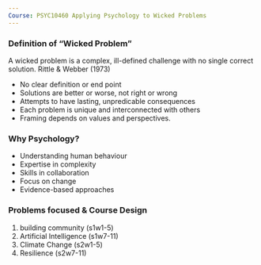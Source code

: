 ```yaml
---
Course: PSYC10460 Applying Psychology to Wicked Problems
---
```


### Definition of “Wicked Problem”

A wicked problem is a complex, ill-defined challenge with no single correct solution.
Rittle & Webber (1973)
- No clear definition or end point
- Solutions are better or worse, not right or wrong
- Attempts to have lasting, unpredicable consequences
- Each problem is unique and interconnected with others
- Framing depends on values and perspectives.

### Why Psychology?

- Understanding human behaviour
- Expertise in complexity
- Skills in collaboration
- Focus on change
- Evidence-based approaches

### Problems focused & Course Design

1. building community (s1w1-5)
2. Artificial Intelligence (s1w7-11)
3. Climate Change (s2w1-5)
4. Resilience (s2w7-11)